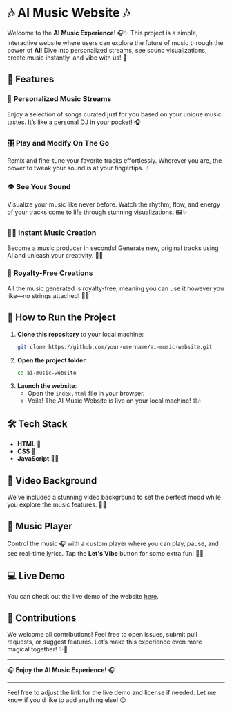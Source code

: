 # 🎶 AI Music Website 🎶

Welcome to the **AI Music Experience**! 🎧✨ This project is a simple, interactive website where users can explore the future of music through the power of **AI**! Dive into personalized streams, see sound visualizations, create music instantly, and vibe with us! 🎵

## 🌟 Features

### 🎤 **Personalized Music Streams**
Enjoy a selection of songs curated just for you based on your unique music tastes. It’s like a personal DJ in your pocket! 🎧

### 🎛️ **Play and Modify On The Go**
Remix and fine-tune your favorite tracks effortlessly. Wherever you are, the power to tweak your sound is at your fingertips. 🎶

### 👁️ **See Your Sound**
Visualize your music like never before. Watch the rhythm, flow, and energy of your tracks come to life through stunning visualizations. 🖼️✨

### 🧑‍🎤 **Instant Music Creation**
Become a music producer in seconds! Generate new, original tracks using AI and unleash your creativity. 🎹🎶

### 🔗 **Royalty-Free Creations**
All the music generated is royalty-free, meaning you can use it however you like—no strings attached! 🎼🎉

## 🚀 How to Run the Project

1. **Clone this repository** to your local machine:
   ```bash
   git clone https://github.com/your-username/ai-music-website.git
   ```
2. **Open the project folder**:
   ```bash
   cd ai-music-website
   ```
3. **Launch the website**:
   - Open the `index.html` file in your browser.
   - Voila! The AI Music Website is live on your local machine! 🌐🎶

## 🛠️ Tech Stack

- **HTML** 📝
- **CSS** 🎨
- **JavaScript** 🧑‍💻

## 🎥 Video Background

We’ve included a stunning video background to set the perfect mood while you explore the music features. 🌅🎶

## 🎵 Music Player

Control the music 🎧 with a custom player where you can play, pause, and see real-time lyrics. Tap the **Let's Vibe** button for some extra fun! 💃🕺

## 💻 Live Demo

You can check out the live demo of the website [here](https://your-github-page-link).

## 🤝 Contributions

We welcome all contributions! Feel free to open issues, submit pull requests, or suggest features. Let’s make this experience even more magical together! ✨🎉


---

🎧 **Enjoy the AI Music Experience!** 🎧

---

Feel free to adjust the link for the live demo and license if needed. Let me know if you'd like to add anything else! 😊
